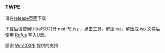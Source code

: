 ### TWPE

请在[release页面](https://github.com/roymsi/TWPE/releases)下载

下载后请使用UltraISO打开 msi PE.isz ，点击工具，解压 isz，解压成 iso 文件后使用 [Rufus](https://rufus.ie) 写入U盘。

感谢 [Win10XPE](https://github.com/ChrisRfr/Win10XPE) 提供的支持
